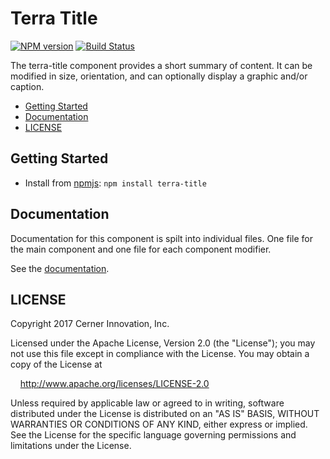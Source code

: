 # Terra Title

[![NPM version](http://img.shields.io/npm/v/terra-title.svg)](https://www.npmjs.org/package/terra-title)
[![Build Status](https://travis-ci.org/cerner/terra-ui.svg?branch=master)](https://travis-ci.org/cerner/terra-ui)

The terra-title component provides a short summary of content. It can be modified in size, orientation, and can optionally display a graphic and/or caption.

- [Getting Started](#getting-started)
- [Documentation](#documentation)
- [LICENSE](#license)

## Getting Started

- Install from [npmjs](https://www.npmjs.com): `npm install terra-title`

## Documentation

Documentation for this component is spilt into individual files.
One file for the main component and one file for each component modifier.

See the [documentation](docs/).

## LICENSE

Copyright 2017 Cerner Innovation, Inc.

Licensed under the Apache License, Version 2.0 (the "License"); you may not use this file except in compliance with the License. You may obtain a copy of the License at

&nbsp;&nbsp;&nbsp;&nbsp;http://www.apache.org/licenses/LICENSE-2.0

Unless required by applicable law or agreed to in writing, software distributed under the License is distributed on an "AS IS" BASIS, WITHOUT WARRANTIES OR CONDITIONS OF ANY KIND, either express or implied. See the License for the specific language governing permissions and limitations under the License.
